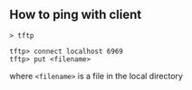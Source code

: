 ## How to ping with client

```
> tftp

tftp> connect localhost 6969
tftp> put <filename>
```

where `<filename>` is a file in the local directory
